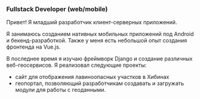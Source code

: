 ### Fullstack Developer (web/mobile)

Привет! Я младший разработчик клиент-серверных приложений.

Я занимаюсь созданием нативных мобильных приложений под Android и бекенд-разработкой. 
Также у меня есть небольшой опыт создания фронтенда на Vue.js.

В последнее время я изучаю фреймворк Django и создание различных веб-геосервисов. 
Я реализовал следующие проекты:
- сайт для отображения лавиноопасных участков в Хибинах
- геопортал, позволяющий разработчикам создавать и загружать модули для работы с геоданными.






